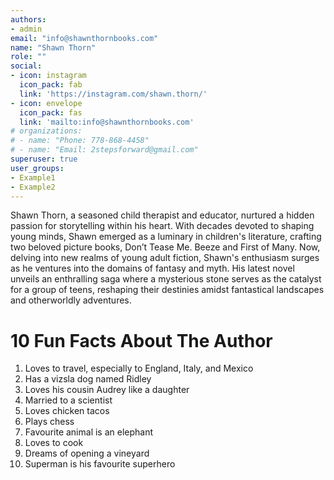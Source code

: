 ```yaml
---
authors:
- admin
email: "info@shawnthornbooks.com"
name: "Shawn Thorn"
role: ""
social:
- icon: instagram
  icon_pack: fab
  link: 'https://instagram.com/shawn.thorn/'
- icon: envelope
  icon_pack: fas
  link: 'mailto:info@shawnthornbooks.com'
# organizations:
# - name: "Phone: 778-868-4458"
# - name: "Email: 2stepsforward@gmail.com"
superuser: true
user_groups:
- Example1
- Example2
---
```


Shawn Thorn, a seasoned child therapist and educator, nurtured a hidden passion for storytelling within his heart. With decades devoted to shaping young minds, Shawn emerged as a luminary in children's literature, crafting two beloved picture books, Don’t Tease Me. Beeze and First of Many. Now, delving into new realms of young adult fiction, Shawn's enthusiasm surges as he ventures into the domains of fantasy and myth. His latest novel unveils an enthralling saga where a mysterious stone serves as the catalyst for a group of teens, reshaping their destinies amidst fantastical landscapes and otherworldly adventures.


# 10 Fun Facts About The Author 

1. Loves to travel, especially to England, Italy, and Mexico 
2. Has a vizsla dog named Ridley
3. Loves his cousin Audrey like a daughter
4. Married to a scientist 
5. Loves chicken tacos
6. Plays chess
7. Favourite animal is an elephant 
8. Loves to cook 
9. Dreams of opening a vineyard
10. Superman is his favourite superhero